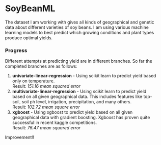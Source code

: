 # SoyBeanML
The dataset I am working with gives all kinds of geographical and genetic
data about different varieties of soy beans. I am using various machine
learning models to best predict which growing conditions and plant types
produce optimal yields. 
### Progress 
Different attempts at predicting yield are in different branches. So far the
completed branches are as follows:
1. **univariate-linear-regression** - Using scikit learn  to predict
   yield based only on temperature.   
   Result: _151.16 mean squared error_
2. **multivariate-linear-regression** - Using scikit learn to predict yield
   based on all given geographical data. This includes features like top-soil,
   soil ph level, irrigation, precipitation, and many others.   
   Result: _102.72 mean square error_
3. **xgboost** - Using xgboost to predict yield
based on all given geographical data with gradient boosting. Xgboost has proven quite successful in recent kaggle competitions.   
Result: _76.47 mean squared error_  
  
  Improvement!!
